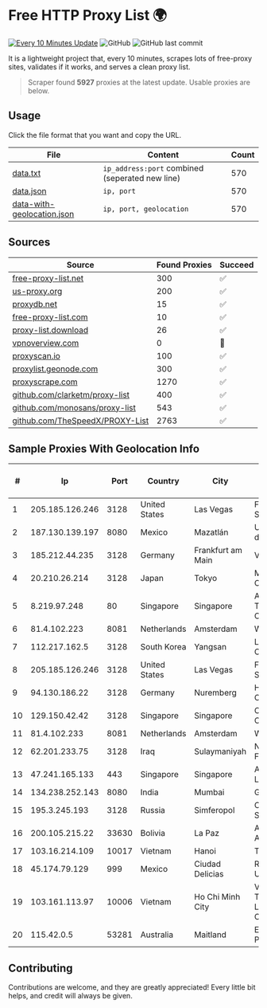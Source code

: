 
# Free HTTP Proxy List 🌍

[![Every 10 Minutes Update](https://github.com/mertguvencli/http-proxy-list/actions/workflows/main.yml/badge.svg?branch=main)](https://github.com/mertguvencli/http-proxy-list/actions/workflows/main.yml)
![GitHub](https://img.shields.io/github/license/mertguvencli/http-proxy-list)
![GitHub last commit](https://img.shields.io/github/last-commit/mertguvencli/http-proxy-list)

It is a lightweight project that, every 10 minutes, scrapes lots of free-proxy sites, validates if it works, and serves a clean proxy list.


> Scraper found **5927** proxies at the latest update. Usable proxies are below.

## Usage

Click the file format that you want and copy the URL.


|File|Content|Count|
|----|-------|-----|
|[data.txt](https://raw.githubusercontent.com/mertguvencli/http-proxy-list/main/proxy-list/data.txt)|`ip_address:port` combined (seperated new line)|570|
|[data.json](https://raw.githubusercontent.com/mertguvencli/http-proxy-list/main/proxy-list/data.json)|`ip, port`|570|
|[data-with-geolocation.json](https://raw.githubusercontent.com/mertguvencli/http-proxy-list/main/proxy-list/data-with-geolocation.json)|`ip, port, geolocation`|570|

## Sources

|Source|Found Proxies|Succeed|
|------|-------------|-------|
|[free-proxy-list.net](https://free-proxy-list.net)|300|✅|
|[us-proxy.org](https://www.us-proxy.org)|200|✅|
|[proxydb.net](http://proxydb.net)|15|✅|
|[free-proxy-list.com](https://free-proxy-list.com/?page=&port=&type%5B%5D=http&type%5B%5D=https&up_time=0&search=Search)|10|✅|
|[proxy-list.download](https://www.proxy-list.download/HTTP)|26|✅|
|[vpnoverview.com](https://vpnoverview.com/privacy/anonymous-browsing/free-proxy-servers)|0|🚫|
|[proxyscan.io](https://www.proxyscan.io)|100|✅|
|[proxylist.geonode.com](https://proxylist.geonode.com/api/proxy-list?limit=300&page=1&sort_by=lastChecked&sort_type=desc&protocols=http,https)|300|✅|
|[proxyscrape.com](https://api.proxyscrape.com/v2/?request=displayproxies&protocol=http&timeout=10000&country=all&ssl=all&anonymity=all)|1270|✅|
|[github.com/clarketm/proxy-list](https://raw.githubusercontent.com/clarketm/proxy-list/master/proxy-list-raw.txt)|400|✅|
|[github.com/monosans/proxy-list](https://raw.githubusercontent.com/monosans/proxy-list/main/proxies/http.txt)|543|✅|
|[github.com/TheSpeedX/PROXY-List](https://raw.githubusercontent.com/TheSpeedX/PROXY-List/master/http.txt)|2763|✅|


## Sample Proxies With Geolocation Info

|#|Ip|Port|Country|City|Internet Service Provider|
|-|--|----|-------|----|-------------------------|
|1|205.185.126.246|3128|United States|Las Vegas|FranTech Solutions|
|2|187.130.139.197|8080|Mexico|Mazatlán|Uninet S.A. de C.V.|
|3|185.212.44.235|3128|Germany|Frankfurt am Main|VPS2day.com|
|4|20.210.26.214|3128|Japan|Tokyo|Microsoft Corporation|
|5|8.219.97.248|80|Singapore|Singapore|Alibaba (US) Technology Co., Ltd.|
|6|81.4.102.223|8081|Netherlands|Amsterdam|WeservIT|
|7|112.217.162.5|3128|South Korea|Yangsan|LG DACOM Corporation|
|8|205.185.126.246|3128|United States|Las Vegas|FranTech Solutions|
|9|94.130.186.22|3128|Germany|Nuremberg|Hetzner Online GmbH|
|10|129.150.42.42|3128|Singapore|Singapore|Oracle Corporation|
|11|81.4.102.233|8081|Netherlands|Amsterdam|WeservIT|
|12|62.201.233.75|3128|Iraq|Sulaymaniyah|NETWORKS-FTTH1|
|13|47.241.165.133|443|Singapore|Singapore|Alibaba.com LLC|
|14|134.238.252.143|8080|India|Mumbai|Google LLC|
|15|195.3.245.193|3128|Russia|Simferopol|CrimeaCom South LLC|
|16|200.105.215.22|33630|Bolivia|La Paz|AXS Bolivia S. A.|
|17|103.16.214.109|10017|Vietnam|Hanoi|TEK|
|18|45.174.79.129|999|Mexico|Ciudad Delicias|Raul Duarte Urita|
|19|103.161.113.97|10006|Vietnam|Ho Chi Minh City|Viet Digital Technology Liability Company|
|20|115.42.0.5|53281|Australia|Maitland|Escapenet Pty Ltd|



## Contributing

Contributions are welcome, and they are greatly appreciated! Every
little bit helps, and credit will always be given.

